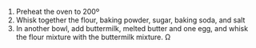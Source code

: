 1. Preheat the oven to 200º
2. Whisk together the flour, baking powder, sugar, baking soda, and salt
3. In another bowl, add buttermilk, melted butter and one egg, and whisk the flour mixture with the buttermilk mixture.
Ω
